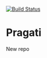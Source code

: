 [![Build Status](https://dev.azure.com/28paggo1995/Pragati/_apis/build/status/28paggo.Pragati?branchName=main)](https://dev.azure.com/28paggo1995/Pragati/_build/latest?definitionId=1&branchName=main)
# Pragati
New repo
